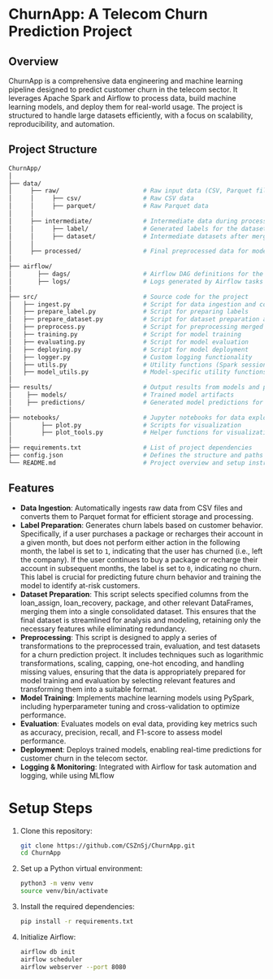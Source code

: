 # ChurnApp: A Telecom Churn Prediction Project

## Overview
ChurnApp is a comprehensive data engineering and machine learning pipeline designed to predict customer churn in the telecom sector. It leverages Apache Spark and Airflow to process data, build machine learning models, and deploy them for real-world usage. The project is structured to handle large datasets efficiently, with a focus on scalability, reproducibility, and automation.

## Project Structure

```bash
ChurnApp/
│
├── data/
│     ├── raw/                       # Raw input data (CSV, Parquet files)
│     │     ├── csv/                 # Raw CSV data
│     │     ├── parquet/             # Raw Parquet data
│     │     
│     ├── intermediate/              # Intermediate data during processing
│     │     ├── label/               # Generated labels for the dataset
│     │     ├── dataset/             # Intermediate datasets after merging
│     │
│     ├── processed/                 # Final preprocessed data for model training/testing
│
├── airflow/
│       ├── dags/                    # Airflow DAG definitions for the pipeline
│       ├── logs/                    # Logs generated by Airflow tasks
│
├── src/                             # Source code for the project
│   ├── ingest.py                    # Script for data ingestion and conversion to Parquet
│   ├── prepare_label.py             # Script for preparing labels
│   ├── prepare_dataset.py           # Script for dataset preparation and merging PySpark DataFrames
│   ├── preprocess.py                # Script for preprocessing merged PySpark DataFrame and preparing it for model training
│   ├── training.py                  # Script for model training
│   ├── evaluating.py                # Script for model evaluation
│   ├── deploying.py                 # Script for model deployment
│   ├── logger.py                    # Custom logging functionality
│   ├── utils.py                     # Utility functions (Spark session creation, config loading, etc.)
│   ├── model_utils.py               # Model-specific utility functions (training, evaluation support)
│
├── results/                         # Output results from models and predictions
│    ├── models/                     # Trained model artifacts
│    ├── predictions/                # Generated model predictions for test data
│
├── notebooks/                       # Jupyter notebooks for data exploration and visualization
│        ├── plot.py                 # Scripts for visualization
│        ├── plot_tools.py           # Helper functions for visualization
│
├── requirements.txt                 # List of project dependencies
├── config.json                      # Defines the structure and paths for data ingestion, preprocessing, labeling, model storage, and predictions for the churn prediction project.
└── README.md                        # Project overview and setup instructions
```

## Features
- **Data Ingestion**: Automatically ingests raw data from CSV files and converts them to Parquet format for efficient storage and processing.
- **Label Preparation**: Generates churn labels based on customer behavior. Specifically, if a user purchases a package or recharges their account in a given month, but does not perform either action in the following month, the label is set to `1`, indicating that the user has churned (i.e., left the company). If the user continues to buy a package or recharge their account in subsequent months, the label is set to `0`, indicating no churn. This label is crucial for predicting future churn behavior and training the model to identify at-risk customers.
- **Dataset Preparation**: This script selects specified columns from the loan_assign, loan_recovery, package, and other relevant DataFrames, merging them into a single consolidated dataset. This ensures that the final dataset is streamlined for analysis and modeling, retaining only the necessary features while eliminating redundancy.
- **Preprocessing**: This script is designed to apply a series of transformations to the preprocessed train, evaluation, and test datasets for a churn prediction project. It includes techniques such as logarithmic transformations, scaling, capping, one-hot encoding, and handling missing values, ensuring that the data is appropriately prepared for model training and evaluation by selecting relevant features and transforming them into a suitable format.
- **Model Training**: Implements machine learning models using PySpark, including hyperparameter tuning and cross-validation to optimize performance.
- **Evaluation**: Evaluates models on eval data, providing key metrics such as accuracy, precision, recall, and F1-score to assess model performance.
- **Deployment**: Deploys trained models, enabling real-time predictions for customer churn in the telecom sector.
- **Logging & Monitoring**: Integrated with Airflow for task automation and logging, while using MLflow

# Setup Steps

1. Clone this repository:
    ```bash
    git clone https://github.com/CSZnSj/ChurnApp.git
    cd ChurnApp
    ```

2. Set up a Python virtual environment:
    ```bash
    python3 -m venv venv
    source venv/bin/activate
    ```

3. Install the required dependencies:
    ```bash
    pip install -r requirements.txt
    ```

4. Initialize Airflow:
    ```bash
    airflow db init
    airflow scheduler
    airflow webserver --port 8080
    ```